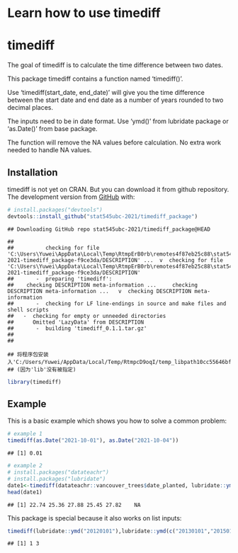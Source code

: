 Learn how to use timediff
================

# timediff

The goal of timediff is to calculate the time difference between two
dates.

This package timediff contains a function named ‘timediff()’.

Use ‘timediff(start\_date, end\_date)’ will give you the time difference
between the start date and end date as a number of years rounded to two
decimal places.

The inputs need to be in date format. Use ‘ymd()’ from lubridate package
or ‘as.Date()’ from base package.

The function will remove the NA values before calculation. No extra work
needed to handle NA values.

## Installation

timediff is not yet on CRAN. But you can download it from github
repository. The development version from [GitHub](https://github.com/)
with:

``` r
# install.packages("devtools")
devtools::install_github("stat545ubc-2021/timediff_package")
```

    ## Downloading GitHub repo stat545ubc-2021/timediff_package@HEAD

    ## 
    ##          checking for file 'C:\Users\Yuwei\AppData\Local\Temp\RtmpErB0rb\remotes4f87eb25c88\stat545ubc-2021-timediff_package-f9ce3da/DESCRIPTION' ...  v  checking for file 'C:\Users\Yuwei\AppData\Local\Temp\RtmpErB0rb\remotes4f87eb25c88\stat545ubc-2021-timediff_package-f9ce3da/DESCRIPTION'
    ##       -  preparing 'timediff':
    ##    checking DESCRIPTION meta-information ...     checking DESCRIPTION meta-information ...   v  checking DESCRIPTION meta-information
    ##       -  checking for LF line-endings in source and make files and shell scripts
    ##   -  checking for empty or unneeded directories
    ##      Omitted 'LazyData' from DESCRIPTION
    ##       -  building 'timediff_0.1.1.tar.gz'
    ##      
    ## 

    ## 将程序包安装入'C:/Users/Yuwei/AppData/Local/Temp/RtmpcD9oqI/temp_libpath10cc55646bfa'
    ## (因为'lib'没有被指定)

``` r
library(timediff)
```

## Example

This is a basic example which shows you how to solve a common problem:

``` r
# example 1
timediff(as.Date("2021-10-01"), as.Date("2021-10-04"))
```

    ## [1] 0.01

``` r
# example 2
# install.packages("datateachr")
# install.packages("lubridate")
date1<-timediff(datateachr::vancouver_trees$date_planted, lubridate::ymd("2021-10-04"))
head(date1)
```

    ## [1] 22.74 25.36 27.88 25.45 27.82    NA

This package is special because it also works on list inputs:

``` r
timediff(lubridate::ymd("20120101"),lubridate::ymd(c("20130101","20150101")))
```

    ## [1] 1 3
